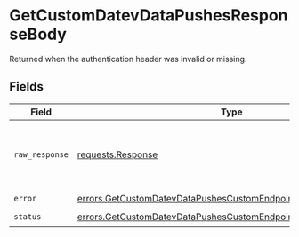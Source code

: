 # GetCustomDatevDataPushesResponseBody

Returned when the authentication header was invalid or missing.


## Fields

| Field                                                                                                                                              | Type                                                                                                                                               | Required                                                                                                                                           | Description                                                                                                                                        |
| -------------------------------------------------------------------------------------------------------------------------------------------------- | -------------------------------------------------------------------------------------------------------------------------------------------------- | -------------------------------------------------------------------------------------------------------------------------------------------------- | -------------------------------------------------------------------------------------------------------------------------------------------------- |
| `raw_response`                                                                                                                                     | [requests.Response](https://requests.readthedocs.io/en/latest/api/#requests.Response)                                                              | :heavy_minus_sign:                                                                                                                                 | Raw HTTP response; suitable for custom response parsing                                                                                            |
| `error`                                                                                                                                            | [errors.GetCustomDatevDataPushesCustomEndpointsResponse401Error](../../models/errors/getcustomdatevdatapushescustomendpointsresponse401error.md)   | :heavy_check_mark:                                                                                                                                 | N/A                                                                                                                                                |
| `status`                                                                                                                                           | [errors.GetCustomDatevDataPushesCustomEndpointsResponse401Status](../../models/errors/getcustomdatevdatapushescustomendpointsresponse401status.md) | :heavy_check_mark:                                                                                                                                 | N/A                                                                                                                                                |